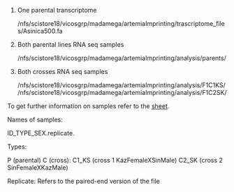 1. One parental transcriptome

   /nfs/scistore18/vicosgrp/madamega/artemiaImprinting/trascriptome_files/Asinica500.fa
    
3. Both parental lines RNA seq samples

   /nfs/scistore18/vicosgrp/madamega/artemiaImprinting/analysis/parents/
   
5. Both crosses RNA seq samples

   /nfs/scistore18/vicosgrp/madamega/artemiaImprinting/analysis/F1C1KS/
   /nfs/scistore18/vicosgrp/madamega/artemiaImprinting/analysis/F1C2SK/
   

To get further information on samples refer to the [sheet](https://docs.google.com/spreadsheets/d/14hYT9hhkgn4x_ApRkLX3pVejM53_OjZqK-rPQQt5oEk/edit#gid=1607332284).


Names of samples:

ID_TYPE_SEX.replicate.

Types:

P (parental)
C (cross):
C1_KS (cross 1 KazFemaleXSinMale)
C2_SK (cross 2 SinFemaleXKazMale)

Replicate: Refers to the paired-end version of the file
